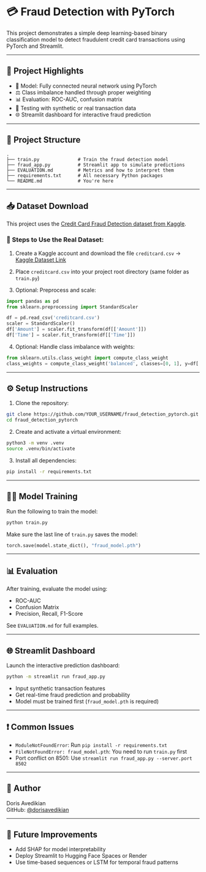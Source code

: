 # 💳 Fraud Detection with PyTorch

This project demonstrates a simple deep learning-based binary classification model to detect fraudulent credit card transactions using PyTorch and Streamlit.

---

## 🚀 Project Highlights

- 🧠 Model: Fully connected neural network using PyTorch
- ⚖️ Class imbalance handled through proper weighting
- 📊 Evaluation: ROC-AUC, confusion matrix
- 🧪 Testing with synthetic or real transaction data
- 🌐 Streamlit dashboard for interactive fraud prediction

---

## 📁 Project Structure

```
.
├── train.py              # Train the fraud detection model
├── fraud_app.py          # Streamlit app to simulate predictions
├── EVALUATION.md         # Metrics and how to interpret them
├── requirements.txt      # All necessary Python packages
└── README.md             # You're here
```

---

## 📥 Dataset Download

This project uses the [Credit Card Fraud Detection dataset from Kaggle](https://www.kaggle.com/datasets/mlg-ulb/creditcardfraud).

### 🔄 Steps to Use the Real Dataset:

1. Create a Kaggle account and download the file `creditcard.csv`
   → [Kaggle Dataset Link](https://www.kaggle.com/datasets/mlg-ulb/creditcardfraud)

2. Place `creditcard.csv` into your project root directory (same folder as `train.py`)

3. Optional: Preprocess and scale:
```python
import pandas as pd
from sklearn.preprocessing import StandardScaler

df = pd.read_csv('creditcard.csv')
scaler = StandardScaler()
df['Amount'] = scaler.fit_transform(df[['Amount']])
df['Time'] = scaler.fit_transform(df[['Time']])
```

4. Optional: Handle class imbalance with weights:
```python
from sklearn.utils.class_weight import compute_class_weight
class_weights = compute_class_weight('balanced', classes=[0, 1], y=df['Class'])
```

---

## ⚙️ Setup Instructions

1. Clone the repository:
```bash
git clone https://github.com/YOUR_USERNAME/fraud_detection_pytorch.git
cd fraud_detection_pytorch
```

2. Create and activate a virtual environment:
```bash
python3 -m venv .venv
source .venv/bin/activate
```

3. Install all dependencies:
```bash
pip install -r requirements.txt
```

---

## 🏋️‍♀️ Model Training

Run the following to train the model:
```bash
python train.py
```

Make sure the last line of `train.py` saves the model:
```python
torch.save(model.state_dict(), "fraud_model.pth")
```

---

## 📊 Evaluation

After training, evaluate the model using:
- ROC-AUC
- Confusion Matrix
- Precision, Recall, F1-Score

See `EVALUATION.md` for full examples.

---

## 🌐 Streamlit Dashboard

Launch the interactive prediction dashboard:
```bash
python -m streamlit run fraud_app.py
```

- Input synthetic transaction features
- Get real-time fraud prediction and probability
- Model must be trained first (`fraud_model.pth` is required)

---

## ❗ Common Issues

- `ModuleNotFoundError`: Run `pip install -r requirements.txt`
- `FileNotFoundError: fraud_model.pth`: You need to run `train.py` first
- Port conflict on 8501: Use `streamlit run fraud_app.py --server.port 8502`

---

## 👤 Author

Doris Avedikian  
GitHub: [@dorisavedikian](https://github.com/dorisavedikian)

---

## 🧠 Future Improvements

- Add SHAP for model interpretability
- Deploy Streamlit to Hugging Face Spaces or Render
- Use time-based sequences or LSTM for temporal fraud patterns
